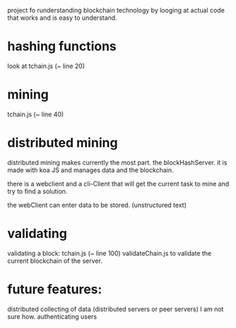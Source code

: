 project fo runderstanding blockchain technology by looging at actual code that works and is easy to understand.

# hashing functions
look at tchain.js (~ line 20)

# mining
tchain.js (~ line 40)

# distributed mining
distributed mining makes currently the most part. the blockHashServer.
it is made with koa JS and manages data and the blockchain. 

there is a webclient and a cli-Client that will get the current task to mine and try to find a solution.

the webClient can enter data to be stored. (unstructured text)

# validating
validating a block: tchain.js (~ line 100)
validateChain.js to validate the current blockchain of the server.

# future features:
distributed collecting of data (distributed servers or peer servers) I am not sure how.
authenticating users


